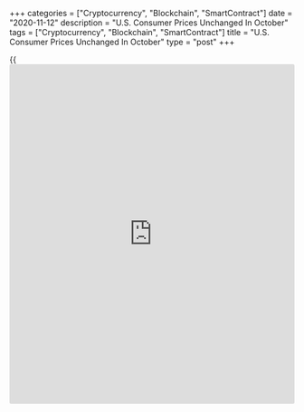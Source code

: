 +++
categories = ["Cryptocurrency", "Blockchain", "SmartContract"]
date = "2020-11-12"
description = "U.S. Consumer Prices Unchanged In October"
tags = ["Cryptocurrency", "Blockchain", "SmartContract"]
title = "U.S. Consumer Prices Unchanged In October"
type = "post"
+++

{{<iframe id="large-banner" src="https://www.bounty.group/#slide=24.0" width="100%" height="600" scrolling="no" style="border: 0px solid rgb(216, 221, 230); border-radius: 3px;">}}

Reflecting many offsetting increases and decreases, the Labor Department
released a report on Thursday showing U.S. consumer prices came in flat
in the month of October.

The Labor Department said its consumer price index was unchanged in
October after rising by 0.2 percent in September. Economists had
expected another 0.2 percent uptick.

Excluding food and energy prices, consumer prices were still flat in
October after edging up by 0.2 percent in September. Core prices were
also expected to inch up by another 0.2 percent.

For comments and feedback [contact](https://www.playgroundfx.com/contact/): editorial@rtt[news](https://www.letsplayfx.com/blog/forex-news-website/).com

[Economic News][1]

 **What parts of the world are seeing the best (and worst) economic
performances lately? Click[here][2] to check out our [Econ Scorecard][2]
and find out! See up-to-the-moment [ranking](https://www.playgroundfx.com/blog/crypto-exchange-ranking/)s for the best and worst
performers in [GDP][3], [unemployment rate][4], [inflation][2] and much
more.**

   1. www.rtt[news](https://www.letsplayfx.com/blog/forex-news-website/).com/Content/EconomicNews.aspx
   2. www.rtt[news](https://www.letsplayfx.com/blog/forex-news-website/).com/economic-scorecard/world-rank/CPI/highest-performance.aspx
   3. www.rtt[news](https://www.letsplayfx.com/blog/forex-news-website/).com/economic-scorecard/world-rank/GDP/highest-performance.aspx
   4. www.rtt[news](https://www.letsplayfx.com/blog/forex-news-website/).com/economic-scorecard/world-rank/unemployment-rate/lowest-performance.aspx